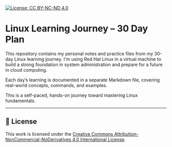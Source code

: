 [![License: CC BY-NC-ND 4.0](https://img.shields.io/badge/License-CC%20BY--NC--ND%204.0-lightgrey.svg)](https://creativecommons.org/licenses/by-nc-nd/4.0/)

# Linux Learning Journey – 30 Day Plan

This repository contains my personal notes and practice files from my 30-day Linux learning journey. I'm using Red Hat Linux in a virtual machine to build a strong foundation in system administration and prepare for a future in cloud computing.

Each day’s learning is documented in a separate Markdown file, covering real-world concepts, commands, and examples.

This is a self-paced, hands-on journey toward mastering Linux fundamentals.

---

## 📄 License

This work is licensed under the [Creative Commons Attribution-NonCommercial-NoDerivatives 4.0 International License](https://creativecommons.org/licenses/by-nc-nd/4.0/).

